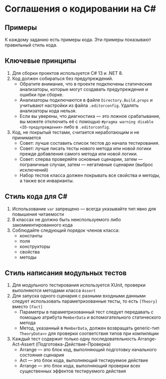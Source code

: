 # Соглашения о кодировании на C#

## Примеры

К каждому заданию есть примеры кода. Эти примеры показывают правильный стиль кода.

## Ключевые принципы

1. Для сборки проектов используется C# 13 и .NET 8.
2. Код должен собираться без предупреждений.
    - Обратите внимание, что в проекте подключены статические анализаторы, которые могут создавать предупреждения и ошибки при сборке.
    - Анализаторы подключаются в файле `Directory.Build.props` и учитывают настройки из файла `.editorconfig`. Удалять анализаторы кода нельзя.
    - Если вы уверены, что диагностика — это ложное срабатывание, вы можете отключить её с помощью `#pragma warning disable <ID-предупреждения>` либо в `.editorconfig`.
3. Код, не покрытый тестами, считается неработающим и не принимается
    - Совет: лучше составить список тестов до начала тестирования.
    - Совет: лучше писать тесты нового метода или новой логики прежде добавления самого метода или новой логики.
    - Совет: сперва проверяйте основные сценарии, затем — пограничные случаи, затем — негативные сценарии (выброс исключений)
    - Набор тестов класса должен покрывать все свойства и методы, а также все инварианты.

## Стиль кода для C#

1. Использование `var` запрещено — всегда указывайте тип явно для повышения читаемости
2. В классах не должно быть неиспользуемого либо закомментированного кода
3. Соблюдайте следующий порядок членов класса:
    - константы
    - поля
    - конструкторы
    - свойства
    - методы

## Стиль написания модульных тестов

1. Для модульного тестирования используется XUnit, проверки выполняются методами класса `Assert`
2. Для запуска одного сценария с разными входными данными следует использовать параметризованные тесты, то есть `[Theory]` вместо `[Fact]`
    - Параметры в параметризованный тест следует передавать с помощью атрибута `MemberData` и вспомогательного статического метода
    - Метод, указанный в `MemberData`, должен возвращать generic-тип `TheoryData<>` для проверки соответствия типов при компиляции
3. Каждый тест содержит только одну последовательность Arrange-Act-Assert (Подготовка-Действие-Проверка)
    - Arrange — это блок код, выполняющий подготовку начального состояния сценария
    - Act — это блок кода, выполняющий тестируемое действие
    - Arrange — это блок кода, выполняющий проверки всех существенных эффектов тестируемого действия
